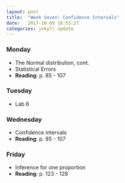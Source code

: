 ```yaml
---
layout: post
title:  "Week Seven: Confidence Intervals"
date:   2017-10-09 16:53:27
categories: jekyll update
---
```


### Monday
- The Normal distribution, cont.
- Statistical Errors
- **Reading**: p. 85 - 107
    
### Tuesday
- Lab 6

### Wednesday
- Confidence intervals
- **Reading**: p. 85 - 107

### Friday
- Inference for one proportion
- **Reading**: p. 123 - 128